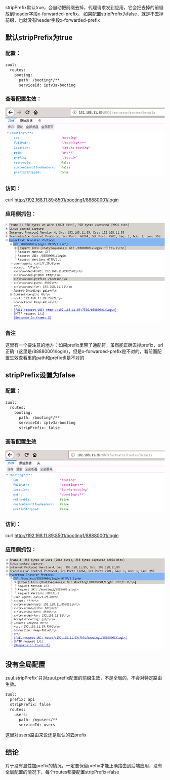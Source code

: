 

stripPrefix默认true，会自动把前缀去掉，代理请求发到应用，它会把去掉的前缀放到header字段x-forwarded-prefix。 如果配置stripPrefix为false，就是不去掉前缀，也就没有header字段x-forwarded-prefix



## 默认stripPrefix为true

### 配置：

```
zuul:
  routes:
    booting:
      path: /booting*/**
      serviceId: iptv3a-booting
```

### 查看配置生效：

![](assets\20190408214502.png)

### 访问：
curl http://192.168.11.89:8501/booting1/88880001/login

### 应用侧抓包：

![](assets\20190408214316.png)


### 备注
这里有一个要注意的地方：如果prefix里带了通配符，虽然能正确去掉prefix，url正确（这里是/88880001/login），但是x-forwarded-prefix是不对的，看前面配置生效查看里的path和prefix也是不对的



## stripPrefix设置为false

### 配置：

```
zuul:
  routes:
    booting:
      path: /booting*/**
      serviceId: iptv3a-booting
      stripPrefix: false
```

### 查看配置生效

![img](assets\R[WSSH6EO7ME]ZNV}XOSJW.png)



### 访问：
curl http://192.168.11.89:8501/booting1/88880001/login

### 应用侧抓包：

![](assets\20190408214807.png)

## 没有全局配置

zuul.stripPrefix`只对zuul.prefix配置的前缀生效，不是全局的，不会对特定路由生效。

```
zuul:
  prefix: api
  stripPrefix: false
  routes:
    users:
      path: /myusers/**
      serviceId: users
```

这里对users路由来说还是默认的去prefix


## 结论
对于没有显性加prefix的情况，一定要保留prefix才能正确路由到后端应用，没有全局配置的情况下，每个routes都要配置stripPrefix=false